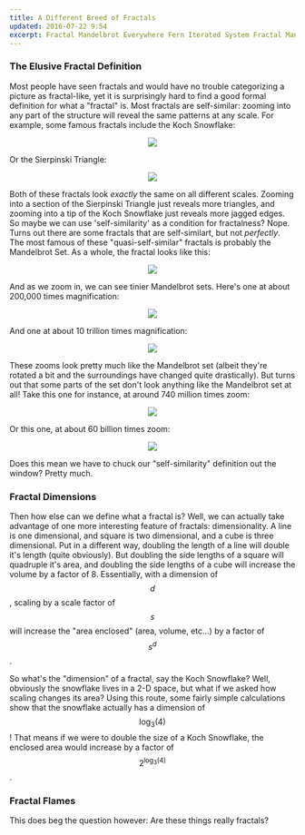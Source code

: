 ```yaml
---
title: A Different Breed of Fractals
updated: 2016-07-22 9:54
excerpt: Fractal Mandelbrot Everywhere Fern Iterated System Fractal Mandelbrot Everywhere Fern Iterated System 
---
```

### The Elusive Fractal Definition

Most people have seen fractals and would have no trouble categorizing a picture as fractal-like, yet it is surprisingly hard to find a good formal definition for what a "fractal" is. Most fractals are self-similar: zooming into any part of the structure will reveal the same patterns at any scale. For example, some famous fractals include the Koch Snowflake:

<center>
	<img src="/assets/fractals/koch-snowflake.png">
</center>

Or the Sierpinski Triangle:

<center>
	<img src="/assets/fractals/sierpinski-triangle.png">
</center>

Both of these fractals look _exactly_ the same on all different scales. Zooming into a section of the Sierpinski Triangle just reveals more triangles, and zooming into a tip of the Koch Snowflake just reveals more jagged edges. So maybe we can use 'self-similarity' as a condition for fractalness? Nope. Turns out there are some fractals that are self-similart, but not _perfectly_. The most famous of these "quasi-self-similar" fractals is probably the Mandelbrot Set. As a whole, the fractal looks like this:

<center>
	<img src="/assets/fractals/mandelbrot.jpg">
</center>

And as we zoom in, we can see tinier Mandelbrot sets. Here's one at about 200,000 times magnification:

<center>
	<img src="/assets/fractals/mandelbrot-zoom-1.jpg">
</center>

And one at about 10 trillion times magnification:

<center>
	<img src="/assets/fractals/mandelbrot-zoom-2.png">
</center>

These zooms look pretty much like the Mandelbrot set (albeit they're rotated a bit and the surroundings have changed quite drastically). But turns out that some parts of the set don't look anything like the Mandelbrot set at all! Take this one for instance, at around 740 million times zoom:

<center>
	<img src="/assets/fractals/mandelbrot-zoom-3.jpg">
</center>

Or this one, at about 60 billion times zoom:

<center>
	<img src="/assets/fractals/mandelbrot-zoom-4.jpg">
</center>

Does this mean we have to chuck our "self-similarity" definition out the window? Pretty much. 

### Fractal Dimensions

Then how else can we define what a fractal is? Well, we can actually take advantage of one more interesting feature of fractals: dimensionality. A line is one dimensional, and square is two dimensional, and a cube is three dimensional. Put in a different way, doubling the length of a line will double it's length (quite obviously). But doubling the side lengths of a square will quadruple it's area, and doubling the side lengths of a cube will increase the volume by a factor of 8. Essentially, with a dimension of $$ d $$, scaling by a scale factor of $$ s $$ will increase the "area enclosed" (area, volume, etc...) by a factor of $$ s^d $$.

So what's the "dimension" of a fractal, say the Koch Snowflake? Well, obviously the snowflake lives in a 2-D space, but what if we asked how scaling changes its area? Using this route, some fairly simple calculations show that the snowflake actually has a dimension of $$ \log_3(4) $$! That means if we were to double the size of a Koch Snowflake, the enclosed area would increase by a factor of $$ 2^{\log_3(4)} $$.

### Fractal Flames



This does beg the question however: Are these things really fractals?